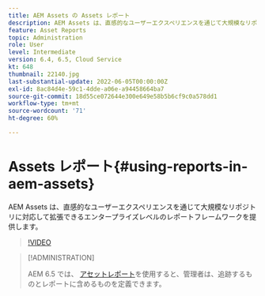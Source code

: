 ```yaml
---
title: AEM Assets の Assets レポート
description: AEM Assets は、直感的なユーザーエクスペリエンスを通じて大規模なリポジトリに対応して拡張できるエンタープライズレベルのレポートフレームワークを提供します。
feature: Asset Reports
topic: Administration
role: User
level: Intermediate
version: 6.4, 6.5, Cloud Service
kt: 648
thumbnail: 22140.jpg
last-substantial-update: 2022-06-05T00:00:00Z
exl-id: 8ac84d4e-59c1-4dde-a06e-a94458664ba7
source-git-commit: 18d55ce072644e300e649e58b5b6cf9c0a578dd1
workflow-type: tm+mt
source-wordcount: '71'
ht-degree: 60%

---
```


# Assets レポート{#using-reports-in-aem-assets}

AEM Assets は、直感的なユーザーエクスペリエンスを通じて大規模なリポジトリに対応して拡張できるエンタープライズレベルのレポートフレームワークを提供します。

>[!VIDEO](https://video.tv.adobe.com/v/22140?quality=12&learn=on)


>[!ADMINISTRATION]
>
>AEM 6.5 では、 [アセットレポート](https://experienceleague.adobe.com/docs/experience-manager-65/assets/administer/asset-reports.html#prerequisite-for-reporting)を使用すると、管理者は、追跡するものとレポートに含めるものを定義できます。
